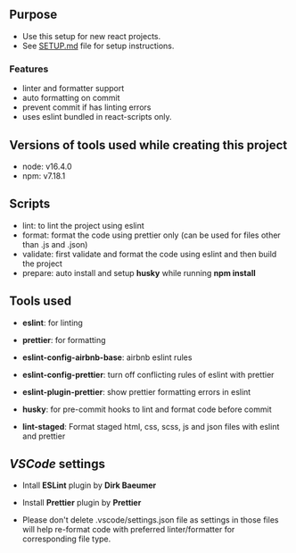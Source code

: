 ## Purpose

- Use this setup for new react projects.
- See [SETUP.md](SETUP.md) file for setup instructions.

### Features

- linter and formatter support
- auto formatting on commit
- prevent commit if has linting errors
- uses eslint bundled in react-scripts only.

## Versions of tools used while creating this project

- node: v16.4.0
- npm: v7.18.1

## Scripts

- lint: to lint the project using eslint
- format: format the code using prettier only (can be used for files other than .js and .json)
- validate: first validate and format the code using eslint and then build the project
- prepare: auto install and setup **husky** while running **npm install**

## Tools used

- **eslint**: for linting

- **prettier**: for formatting

- **eslint-config-airbnb-base**: airbnb eslint rules

- **eslint-config-prettier**: turn off conflicting rules of eslint with prettier

- **eslint-plugin-prettier**: show prettier formatting errors in eslint

- **husky**: for pre-commit hooks to lint and format code before commit

- **lint-staged**: Format staged html, css, scss, js and json files with eslint and prettier

## _VSCode_ settings

- Intall **ESLint** plugin by **Dirk Baeumer**

- Install **Prettier** plugin by **Prettier**

- Please don't delete .vscode/settings.json file as settings in those files will help re-format code with preferred linter/formatter for corresponding file type.
